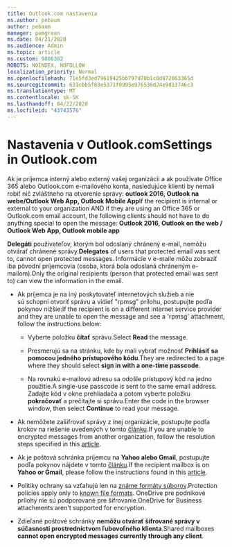```yaml
---
title: Outlook.com nastavenia
ms.author: pebaum
author: pebaum
manager: pamgreen
ms.date: 04/21/2020
ms.audience: Admin
ms.topic: article
ms.custom: 9000302
ROBOTS: NOINDEX, NOFOLLOW
localization_priority: Normal
ms.openlocfilehash: 71e5fd3ed79619425bb797d70b1c0d872063365d
ms.sourcegitcommit: 631cbb5f03e5371f0995e976536d24e9d13746c3
ms.translationtype: MT
ms.contentlocale: sk-SK
ms.lasthandoff: 04/22/2020
ms.locfileid: "43743576"
---
```

# <a name="settings-in-outlookcom"></a><span data-ttu-id="df9b1-102">Nastavenia v Outlook.com</span><span class="sxs-lookup"><span data-stu-id="df9b1-102">Settings in Outlook.com</span></span>

<span data-ttu-id="df9b1-103">Ak je príjemca interný alebo externý vašej organizácii a ak používate Office 365 alebo Outlook.com e-mailového konta, nasledujúce klienti by nemali robiť nič zvláštneho na otvorenie správy: **outlook 2016, Outlook na webe/Outlook Web App, Outlook Mobile App**</span><span class="sxs-lookup"><span data-stu-id="df9b1-103">If the recipient is internal or external to your organization AND if they are using an Office 365 or Outlook.com email account, the following clients should not have to do anything special to open the message: **Outlook 2016, Outlook on the web / Outlook Web App, Outlook mobile app**</span></span>

<span data-ttu-id="df9b1-104">**Delegáti** používateľov, ktorým bol odoslaný chránený e-mail, nemôžu otvárať chránené správy.</span><span class="sxs-lookup"><span data-stu-id="df9b1-104">**Delegates** of users that protected email was sent to, cannot open protected messages.</span></span> <span data-ttu-id="df9b1-105">Informácie v e-maile môžu zobraziť iba pôvodní príjemcovia (osoba, ktorá bola odoslaná chráneným e-mailom).</span><span class="sxs-lookup"><span data-stu-id="df9b1-105">Only the original recipients (person that protected email was sent to) can view the information in the email.</span></span>

- <span data-ttu-id="df9b1-106">Ak príjemca je na iný poskytovateľ internetových služieb a nie sú&nbsp;schopní otvoriť správu a vidieť "rpmsg" prílohu, postupujte podľa pokynov nižšie:</span><span class="sxs-lookup"><span data-stu-id="df9b1-106">If the recipient is on a different internet service provider and they are&nbsp;unable to open the message and see a 'rpmsg' attachment, follow the instructions below:</span></span>
    
    - <span data-ttu-id="df9b1-107">Vyberte položku **čítať** správu.</span><span class="sxs-lookup"><span data-stu-id="df9b1-107">Select **Read** the message.</span></span>
    
    - <span data-ttu-id="df9b1-108">Presmerujú sa na stránku, kde by mali vybrať možnosť **Prihlásiť sa pomocou jedného prístupového kódu**.</span><span class="sxs-lookup"><span data-stu-id="df9b1-108">They are redirected to a page where they should select **sign in with a one-time passcode**.</span></span>
    
    - <span data-ttu-id="df9b1-109">Na rovnakú e-mailovú adresu sa odošle prístupový kód na jedno použitie.</span><span class="sxs-lookup"><span data-stu-id="df9b1-109">A single-use passcode is sent to the same email address.</span></span> <span data-ttu-id="df9b1-110">Zadajte kód v okne prehliadača a potom vyberte položku **pokračovať** a prečítajte si správu.</span><span class="sxs-lookup"><span data-stu-id="df9b1-110">Enter the code in the browser window, then select **Continue** to read your message.</span></span>

- <span data-ttu-id="df9b1-111">Ak nemôžete zašifrovať správy z inej organizácie, postupujte podľa krokov na riešenie uvedených v tomto [článku](https://support.office.com/article/known-issues-opening-irm-protected-emails-sent-from-users-in-other-office-365-organizations-0dec0593-a05d-4aa2-8445-9311ebab3164).</span><span class="sxs-lookup"><span data-stu-id="df9b1-111">If you are unable to encrypted messages from another organization, follow the resolution steps specified in this [article](https://support.office.com/article/known-issues-opening-irm-protected-emails-sent-from-users-in-other-office-365-organizations-0dec0593-a05d-4aa2-8445-9311ebab3164).</span></span>

- <span data-ttu-id="df9b1-112">Ak je poštová schránka príjemcu na **Yahoo alebo Gmail**, postupujte podľa pokynov</span> nájdete v tomto [článku](https://support.office.com/article/how-do-i-open-a-protected-message-1157a286-8ecc-4b1e-ac43-2a608fbf3098).</span><span class="sxs-lookup"><span data-stu-id="df9b1-112">If the recipient mailbox is on **Yahoo or Gmail**, please follow the instructions</span> found in this [article](https://support.office.com/article/how-do-i-open-a-protected-message-1157a286-8ecc-4b1e-ac43-2a608fbf3098).</span></span>

- <span data-ttu-id="df9b1-113">Politiky ochrany sa vzťahujú len na [známe formáty súborov](https://docs.microsoft.com/azure/information-protection/rms-client/client-admin-guide-file-types).</span><span class="sxs-lookup"><span data-stu-id="df9b1-113">Protection policies apply only to [known file formats](https://docs.microsoft.com/azure/information-protection/rms-client/client-admin-guide-file-types).</span></span> <span data-ttu-id="df9b1-114">OneDrive pre podnikové prílohy nie sú podporované pre šifrovanie.</span><span class="sxs-lookup"><span data-stu-id="df9b1-114">OneDrive for Business attachments aren't supported for encryption.</span></span>

- <span data-ttu-id="df9b1-115">Zdieľané poštové schránky **nemôžu otvárať šifrované správy v súčasnosti prostredníctvom ľubovoľného klienta**.</span><span class="sxs-lookup"><span data-stu-id="df9b1-115">Shared mailboxes **cannot open encrypted messages currently through any client**.</span></span> 
